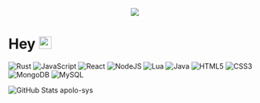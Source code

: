 <p align="center">   
  <img src="https://profile-counter.glitch.me/apolo.sys/count.svg" />  
</p>

# Hey <img src="https://media.giphy.com/media/hvRJCLFzcasrR4ia7z/giphy.gif" width="25px">

![Rust](https://img.shields.io/badge/-Rust-black?style=flat-square&logo=rust)
![JavaScript](https://img.shields.io/badge/-JavaScript-black?style=flat-square&logo=javascript)
![React](https://img.shields.io/badge/-React-black?style=flat-square&logo=react)
![NodeJS](https://img.shields.io/badge/-Nodejs-black?style=flat-square&logo=Node.js)
![Lua](https://img.shields.io/badge/-Lua-blue?style=flat-square&logo=lua)
![Java](https://img.shields.io/badge/-Java-yellow?style=flat-square&logo=java)
![HTML5](https://img.shields.io/badge/-HTML5-E34F26?style=flat-square&logo=html5&logoColor=white)
![CSS3](https://img.shields.io/badge/-CSS3-1572B6?style=flat-square&logo=css3)
![MongoDB](https://img.shields.io/badge/-MongoDB-black?style=flat-square&logo=mongodb)
![MySQL](https://img.shields.io/badge/-MySQL-black?style=flat-square&logo=mysql)

<p>  
<img align="center" alt="GitHub Stats apolo-sys" src="https://github-readme-streak-stats.herokuapp.com/?user=apolo-sys&%22%20alt=%22apolo-sys%22"/>
</p>

